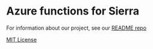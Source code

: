 # Azure functions for Sierra

For information about our project, see our [README repo](https://github.com/GP2020-Sierra/README)

[MIT License](/LICENSE.txt)
